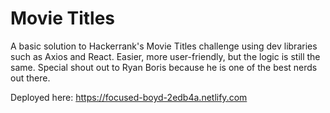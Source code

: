 # Movie Titles

A basic solution to Hackerrank's Movie Titles challenge using dev libraries such as Axios and React. Easier, more user-friendly, but the logic is still the same.  Special shout out to Ryan Boris because he is one of the best nerds out there. 

Deployed here: https://focused-boyd-2edb4a.netlify.com
